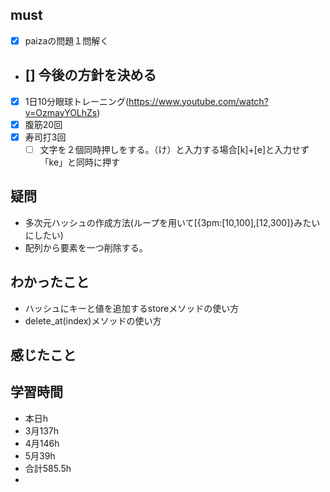 

## must
- [x] paizaの問題１問解く
- [] 今後の方針を決める
   - 

   
- [x] 1日10分眼球トレーニング(https://www.youtube.com/watch?v=OzmayYOLhZs)
- [x] 腹筋20回
- [x] 寿司打3回
  - [ ] 文字を２個同時押しをする。（け）と入力する場合[k]+[e]と入力せず「ke」と同時に押す

## 疑問
- 多次元ハッシュの作成方法(ループを用いて[{3pm:[10,100],[12,300]}みたいにしたい)
- 配列から要素を一つ削除する。

## わかったこと
- ハッシュにキーと値を追加するstoreメソッドの使い方
- delete_at(index)メソッドの使い方





## 感じたこと





## 学習時間
  - 本日h
  - 3月137h
  - 4月146h
  - 5月39h
  - 合計585.5h
  - 
